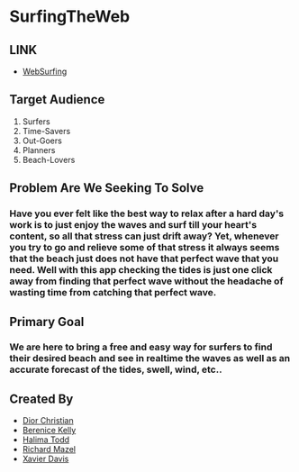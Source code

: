 # SurfingTheWeb 

## **LINK**
- [WebSurfing](https://github.com/XD3V/WebSurfing)

## **Target Audience** 
1. Surfers 
2. Time-Savers
3. Out-Goers 
4. Planners
5. Beach-Lovers

## **Problem Are We Seeking To Solve** 

### Have you ever felt like the best way to relax after a hard day's work is to just enjoy the waves and surf till your heart's content, so all that stress can just drift away? Yet, whenever you try to go and relieve some of that stress it always seems that the beach just does not have that perfect wave that you need. Well with this app checking the tides is just one click away from finding that perfect wave without the headache of wasting time from catching that perfect wave.


## **Primary Goal**

### We are here to bring a free and easy way for surfers to find their desired beach and see in realtime the waves as well as an accurate forecast of the tides, swell, wind, etc..

##  **Created By** 
- [Dior Christian ](https://github.com/Diorfuego)
- [Berenice Kelly ](https://github.com/bkelly808)
- [Halima Todd ](https://github.com/limabean30)
- [Richard  Mazel](https://github.com/richardmmy28)
- [Xavier Davis ](https://github.com/XD3V)
